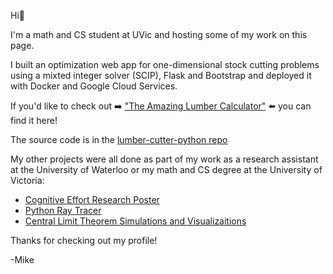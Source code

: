 Hi👋

I'm a math and CS student at UVic and hosting some of my work on this page. 

I built an optimization web app for one-dimensional stock cutting problems using a mixted integer solver (SCIP), Flask and Bootstrap and deployed it with Docker and Google Cloud Services.

If you'd like to check out :arrow_right: ["The Amazing Lumber Calculator"](https://lumber-calculator-python-kmrqin4jgq-uc.a.run.app/calc) :arrow_left:  you can find it here! 

The source code is in the [lumber-cutter-python repo](https://github.com/mjshehan/lumber-calculator-python)

My other projects were all done as part of my work as a research assistant at the University of Waterloo or my math and CS degree at the University of Victoria:

* [Cognitive Effort Research Poster](https://github.com/mjshehan/cognitive-effort/blob/main/Cog-Sci%20Poster-%20Publisher%20-%201.8.pdf)
* [Python Ray Tracer](https://github.com/mjshehan/ray-tracer-python)
* [Central Limit Theorem Simulations and Visualizaitions]( https://github.com/mjshehan/CLT-simulations-R/blob/main/Z-square-CLT-demo.pdf)

Thanks for checking out my profile!

-Mike


<!---
mjshehan/mjshehan is a ✨ special ✨ repository because its `README.md` (this file) appears on your GitHub profile.
You can click the Preview link to take a look at your changes.
--->
